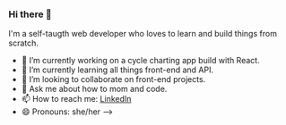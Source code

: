 ### Hi there 👋

I'm a self-taugth web developer who loves to learn and build things from scratch. 

- 🔭 I’m currently working on a cycle charting app build with React.
- 🌱 I’m currently learning all things front-end and API.
- 👯 I’m looking to collaborate on front-end projects.
- 💬 Ask me about how to mom and code.
- 📫 How to reach me: [LinkedIn](https://www.linkedin.com/in/susannabrumm/)
- 😄 Pronouns: she/her
-->

